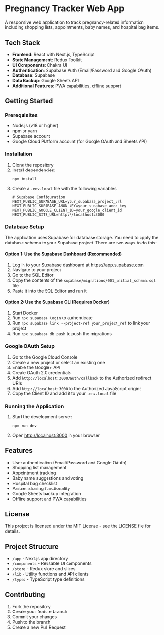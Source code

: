 # Pregnancy Tracker Web App

A responsive web application to track pregnancy-related information including shopping lists, appointments, baby names, and hospital bag items.

## Tech Stack

- **Frontend**: React with Next.js, TypeScript
- **State Management**: Redux Toolkit
- **UI Components**: Chakra UI
- **Authentication**: Supabase Auth (Email/Password and Google OAuth)
- **Database**: Supabase
- **Data Backup**: Google Sheets API
- **Additional Features**: PWA capabilities, offline support

## Getting Started

### Prerequisites

- Node.js (v18 or higher)
- npm or yarn
- Supabase account
- Google Cloud Platform account (for Google OAuth and Sheets API)

### Installation

1. Clone the repository
2. Install dependencies:
   ```bash
   npm install
   ```
3. Create a `.env.local` file with the following variables:
   ```
   # Supabase Configuration
   NEXT_PUBLIC_SUPABASE_URL=your_supabase_project_url
   NEXT_PUBLIC_SUPABASE_ANON_KEY=your_supabase_anon_key
   NEXT_PUBLIC_GOOGLE_CLIENT_ID=your_google_client_id
   NEXT_PUBLIC_SITE_URL=http://localhost:3000
   ```

### Database Setup

The application uses Supabase for database storage. You need to apply the database schema to your Supabase project. There are two ways to do this:

#### Option 1: Use the Supabase Dashboard (Recommended)

1. Log in to your Supabase dashboard at https://app.supabase.com
2. Navigate to your project
3. Go to the SQL Editor
4. Copy the contents of the `supabase/migrations/001_initial_schema.sql` file
5. Paste it into the SQL Editor and run it

#### Option 2: Use the Supabase CLI (Requires Docker)

1. Start Docker
2. Run `npx supabase login` to authenticate
3. Run `npx supabase link --project-ref your_project_ref` to link your project
4. Run `npx supabase db push` to push the migrations

### Google OAuth Setup

1. Go to the Google Cloud Console
2. Create a new project or select an existing one
3. Enable the Google+ API
4. Create OAuth 2.0 credentials
5. Add `http://localhost:3000/auth/callback` to the Authorized redirect URIs
6. Add `http://localhost:3000` to the Authorized JavaScript origins
7. Copy the Client ID and add it to your `.env.local` file

### Running the Application

1. Start the development server:
   ```bash
   npm run dev
   ```
2. Open [http://localhost:3000](http://localhost:3000) in your browser

## Features

- User authentication (Email/Password and Google OAuth)
- Shopping list management
- Appointment tracking
- Baby name suggestions and voting
- Hospital bag checklist
- Partner sharing functionality
- Google Sheets backup integration
- Offline support and PWA capabilities

## License

This project is licensed under the MIT License - see the LICENSE file for details.

## Project Structure

- `/app` - Next.js app directory
- `/components` - Reusable UI components
- `/store` - Redux store and slices
- `/lib` - Utility functions and API clients
- `/types` - TypeScript type definitions

## Contributing

1. Fork the repository
2. Create your feature branch
3. Commit your changes
4. Push to the branch
5. Create a new Pull Request